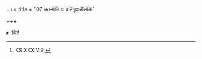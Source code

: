+++
title = "07 ऋध्नोति यः प्रतिगृह्णातीत्येके"

+++

<details><summary>थिते</summary>

7. Some (say) he who accepts (sacrificial gifts in a Dvādaśāha-sacrifice),[^1] prospers.  

[^1]: KS XXXIV.9. 
</details>
